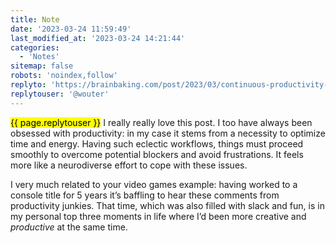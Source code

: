 ```yaml
---
title: Note
date: '2023-03-24 11:59:49'
last_modified_at: '2023-03-24 14:21:44'
categories: 
  - 'Notes'
sitemap: false
robots: 'noindex,follow'
replyto: 'https://brainbaking.com/post/2023/03/continuous-productivity-is-toxic/'
replytouser: '@wouter'
---
```

<mark>{{ page.replytouser }}</mark> I really really love this post. I too have always been obsessed with productivity: in my case it stems from a necessity to optimize time and energy. Having such eclectic workflows, things must proceed  smoothly to overcome potential blockers and avoid frustrations. It feels more like a neurodiverse effort to cope with these issues. 

I very much related to your video games example: having worked to a console title for 5 years it’s baffling to hear these comments from productivity junkies. That time, which was also filled with slack and fun, is in my personal top three moments in life where I’d been more creative and *productive* at the same time.